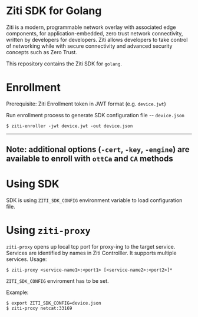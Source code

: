 # Ziti SDK for Golang

Ziti is a modern, programmable network overlay with associated edge components, for application-embedded, zero trust network connectivity, written by developers for developers. Ziti allows developers to take control of networking while with secure connectivity and advanced security concepts such as Zero Trust.

This repository contains the Ziti SDK for `golang`.

# Enrollment
Prerequisite: Ziti Enrollment token in JWT format (e.g. `device.jwt`)

Run enrollment process to generate SDK configuration file -- `device.json`
```
$ ziti-enroller -jwt device.jwt -out device.json
```

----

Note: additional options (`-cert`, `-key`, `-engine`) 
are available to enroll with `ottCa` and `CA` methods
---

# Using SDK

SDK is using `ZITI_SDK_CONFIG` environment variable to load configuration file.

# Using `ziti-proxy`

`ziti-proxy` opens up local tcp port for proxy-ing to the target service. 
Services are identified by names in Ziti Controlller. It supports multiple services.
Usage:
```
$ ziti-proxy <service-name1>:<port1> [<service-name2>:<port2>]*
```
`ZITI_SDK_CONFIG` enviroment has to be set.

Example:
```
$ export ZITI_SDK_CONFIG=device.json
$ ziti-proxy netcat:33169
```

